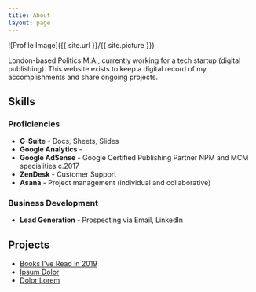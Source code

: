 ```yaml
---
title: About
layout: page
---
```

![Profile Image]({{ site.url }}/{{ site.picture }})

<p>London-based Politics M.A., currently working for a tech startup (digital publishing). This website exists to keep a digital record of my accomplishments and share ongoing projects.</p>

<p></p>

<h2>Skills</h2>

<h3>Proficiencies</h3>

<ul class="skill-list">
	<li><b>G-Suite</b> - Docs, Sheets, Slides</li>
	<li><b>Google Analytics</b> - </li>
	<li><b>Google AdSense</b> - Google Certified Publishing Partner NPM and MCM specialities c.2017 </li> 
	<li><b>ZenDesk</b> - Customer Support</li>
	<li><b>Asana</b> - Project management (individual and collaborative)</li>
</ul>


<h3>Business Development</h3>

<ul class="skill-list">
	<li><b>Lead Generation</b> - Prospecting via Email, LinkedIn</li>
</ul>


<h2>Projects</h2>

<ul>
	<li><a href="https://www.markprvs.github.io/blog/books-read-in-2019.markdown/">Books I've Read in 2019</a></li>
	<li><a href="https://github.com/">Ipsum Dolor</a></li>
	<li><a href="https://github.com/">Dolor Lorem</a></li>
</ul>
